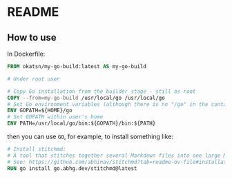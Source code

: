 # README

## How to use

In Dockerfile:

```Dockerfile
FROM okatsn/my-go-build:latest AS my-go-build
```


```Dockerfile
# Under root user

# Copy Go installation from the builder stage - still as root
COPY --from=my-go-build /usr/local/go /usr/local/go
# Set Go environment variables (although there is no "/go" in the container, this ENV should be defined to tell that it is the workspace for go.)
ENV GOPATH=${HOME}/go  
# Set GOPATH within user's home
ENV PATH=/usr/local/go/bin:${GOPATH}/bin:${PATH}
```

then you can use `GO`, for example, to install something like:

```Dockerfile
# Install stitchmd:
# A tool that stitches together several Markdown files into one large Markdown file, making it easier to maintain larger Markdown files.
# See: https://github.com/abhinav/stitchmd?tab=readme-ov-file#installation
RUN go install go.abhg.dev/stitchmd@latest

```